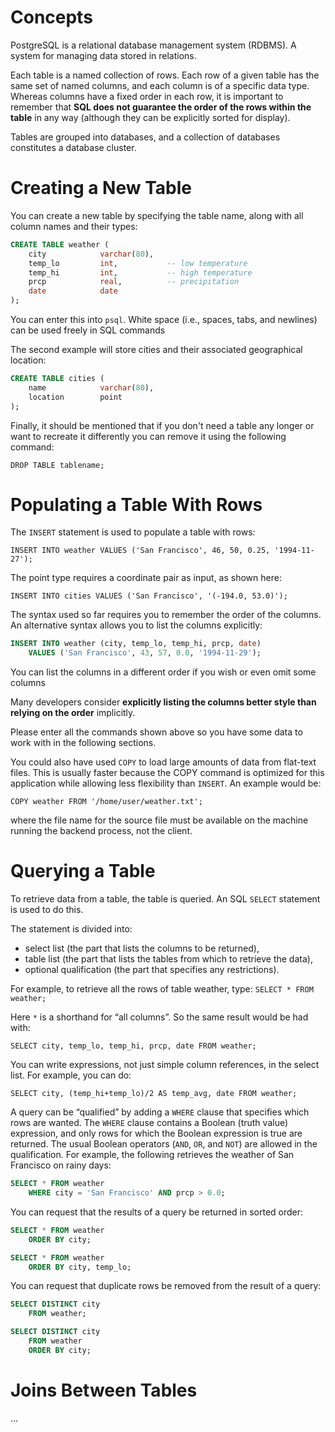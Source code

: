 # Concepts

PostgreSQL is a relational database management system (RDBMS). A system for managing data stored in relations.

Each table is a named collection of rows. Each row of a given table has the same set of named columns, and each column is of a specific data type. Whereas columns have a fixed order in each row, it is important to remember that **SQL does not guarantee the order of the rows within the table** in any way (although they can be explicitly sorted for display).

Tables are grouped into databases, and a collection of databases constitutes a database cluster.

# Creating a New Table

You can create a new table by specifying the table name, along with all column names and their types:

```sql
CREATE TABLE weather (
    city            varchar(80),
    temp_lo         int,           -- low temperature
    temp_hi         int,           -- high temperature
    prcp            real,          -- precipitation
    date            date
);
```

You can enter this into `psql`. White space (i.e., spaces, tabs, and newlines) can be used freely in SQL commands

The second example will store cities and their associated geographical location:

```sql
CREATE TABLE cities (
    name            varchar(80),
    location        point
);
```

Finally, it should be mentioned that if you don't need a table any longer or want to recreate it differently you can remove it using the following command:

`DROP TABLE tablename;`

# Populating a Table With Rows

The `INSERT` statement is used to populate a table with rows:

`INSERT INTO weather VALUES ('San Francisco', 46, 50, 0.25, '1994-11-27');`

The point type requires a coordinate pair as input, as shown here:

`INSERT INTO cities VALUES ('San Francisco', '(-194.0, 53.0)');`

The syntax used so far requires you to remember the order of the columns. An alternative syntax allows you to list the columns explicitly:

```sql
INSERT INTO weather (city, temp_lo, temp_hi, prcp, date)
    VALUES ('San Francisco', 43, 57, 0.0, '1994-11-29');
```

You can list the columns in a different order if you wish or even omit some columns

Many developers consider **explicitly listing the columns better style than relying on the order** implicitly.

Please enter all the commands shown above so you have some data to work with in the following sections.

You could also have used `COPY` to load large amounts of data from flat-text files. This is usually faster because the COPY command is optimized for this application while allowing less flexibility than `INSERT`. An example would be:

`COPY weather FROM '/home/user/weather.txt';`

where the file name for the source file must be available on the machine running the backend process, not the client.

# Querying a Table

To retrieve data from a table, the table is queried. An SQL `SELECT` statement is used to do this.

The statement is divided into:

- select list (the part that lists the columns to be returned),
- table list (the part that lists the tables from which to retrieve the data),
- optional qualification (the part that specifies any restrictions).

For example, to retrieve all the rows of table weather, type: `SELECT * FROM weather;`

Here `*` is a shorthand for “all columns”. So the same result would be had with:

`SELECT city, temp_lo, temp_hi, prcp, date FROM weather;`

You can write expressions, not just simple column references, in the select list. For example, you can do:

`SELECT city, (temp_hi+temp_lo)/2 AS temp_avg, date FROM weather;`

A query can be “qualified” by adding a `WHERE` clause that specifies which rows are wanted. The `WHERE` clause contains a Boolean (truth value) expression, and only rows for which the Boolean expression is true are returned. The usual Boolean operators (`AND`, `OR`, and `NOT`) are allowed in the qualification. For example, the following retrieves the weather of San Francisco on rainy days:

```sql
SELECT * FROM weather
    WHERE city = 'San Francisco' AND prcp > 0.0;
```

You can request that the results of a query be returned in sorted order:

```sql
SELECT * FROM weather
    ORDER BY city;

SELECT * FROM weather
    ORDER BY city, temp_lo;
```

You can request that duplicate rows be removed from the result of a query:

```sql
SELECT DISTINCT city
    FROM weather;

SELECT DISTINCT city
    FROM weather
    ORDER BY city;
```

# Joins Between Tables

...

